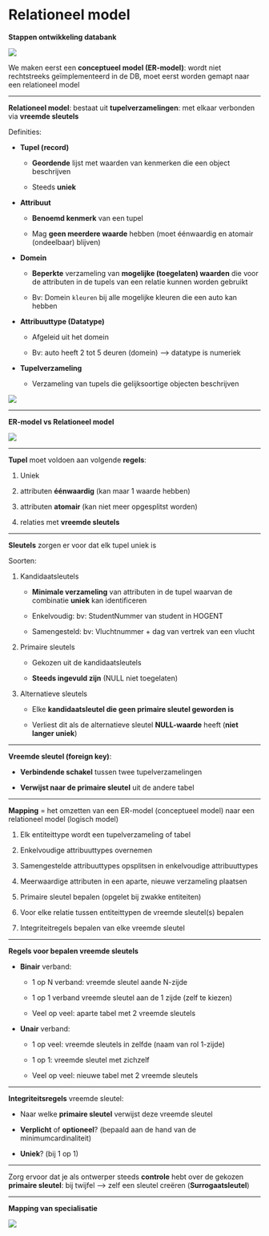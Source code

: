 # Relationeel model

**Stappen ontwikkeling databank**

![](C:\Users\Loeka\AppData\Roaming\marktext\images\2021-11-03-18-02-12-image.png)

We maken eerst een **conceptueel model (ER-model)**: wordt niet rechtstreeks geïmplementeerd in de DB, moet eerst worden gemapt naar een relationeel model

---

**Relationeel model**: bestaat uit **tupelverzamelingen**: met elkaar verbonden via **vreemde sleutels**

Definities:

- **Tupel (record)**
  
  - **Geordende** lijst met waarden van kenmerken die een object beschrijven
  
  - Steeds **uniek**

- **Attribuut**
  
  - **Benoemd kenmerk** van een tupel
  
  - Mag **geen meerdere waarde** hebben (moet éénwaardig en atomair (ondeelbaar) blijven)

- **Domein**
  
  - **Beperkte** verzameling van **mogelijke (toegelaten) waarden** die voor de attributen in de tupels van een relatie kunnen worden gebruikt
  
  - Bv: Domein `kleuren` bij alle mogelijke kleuren die een auto kan hebben

- **Attribuuttype (Datatype)**
  
  - Afgeleid uit het domein
  
  - Bv: auto heeft 2 tot 5 deuren (domein) --> datatype is numeriek

- **Tupelverzameling**
  
  - Verzameling van tupels die gelijksoortige objecten beschrijven

![](C:\Users\Loeka\AppData\Roaming\marktext\images\2021-11-03-18-10-50-image.png)

---

**ER-model vs Relationeel model**

![](C:\Users\Loeka\AppData\Roaming\marktext\images\2021-11-03-18-11-44-image.png)

---

**Tupel** moet voldoen aan volgende **regels**:

1. Uniek

2. attributen **éénwaardig** (kan maar 1 waarde hebben)

3. attributen **atomair** (kan niet meer opgesplitst worden)

4. relaties met **vreemde sleutels**

---

**Sleutels** zorgen er voor dat elk tupel uniek is

Soorten:

1. Kandidaatsleutels
   
   - **Minimale verzameling** van attributen in de tupel waarvan de combinatie **uniek** kan identificeren
   
   - Enkelvoudig: bv: StudentNummer van student in HOGENT
   
   - Samengesteld: bv: Vluchtnummer + dag van vertrek van een vlucht

2. Primaire sleutels
   
   - Gekozen uit de kandidaatsleutels
   
   - **Steeds ingevuld zijn** (NULL niet toegelaten)

3. Alternatieve sleutels
   
   - Elke **kandidaatsleutel die geen primaire sleutel geworden is**
   
   - Verliest dit als de alternatieve sleutel **NULL-waarde** heeft (**niet langer uniek**)

---

**Vreemde sleutel (foreign key)**:

- **Verbindende schakel** tussen twee tupelverzamelingen

- **Verwijst naar de primaire sleutel** uit de andere tabel

---

**Mapping** = het omzetten van een ER-model (conceptueel model) naar een relationeel model (logisch model)

1. Elk entiteittype wordt een tupelverzameling of tabel

2. Enkelvoudige attribuuttypes overnemen

3. Samengestelde attribuuttypes opsplitsen in enkelvoudige attribuuttypes

4. Meerwaardige attributen in een aparte, nieuwe verzameling plaatsen

5. Primaire sleutel bepalen (opgelet bij zwakke entiteiten)

6. Voor elke relatie tussen entiteittypen de vreemde sleutel(s) bepalen

7. Integriteitregels bepalen van elke vreemde sleutel

---

**Regels voor bepalen vreemde sleutels**

- **Binair** verband:
  
  - 1 op N verband: vreemde sleutel aande N-zijde
  
  - 1 op 1 verband vreemde sleutel aan de 1 zijde (zelf te kiezen)
  
  - Veel op veel: aparte tabel met 2 vreemde sleutels

- **Unair** verband:
  
  - 1 op veel: vreemde sleutels in zelfde (naam van rol 1-zijde)
  
  - 1 op 1: vreemde sleutel met zichzelf
  
  - Veel op veel: nieuwe tabel met 2 vreemde sleutels

---

**Integriteitsregels** vreemde sleutel:

- Naar welke **primaire sleutel** verwijst deze vreemde sleutel

- **Verplicht** of **optioneel**? (bepaald aan de hand van de minimumcardinaliteit)

- **Uniek**? (bij 1 op 1)

---

Zorg ervoor dat je als ontwerper steeds **controle** hebt over de gekozen **primaire sleutel**: bij twijfel --> zelf een sleutel creëren (**Surrogaatsleutel**)

---

**Mapping van specialisatie**

![](C:\Users\Loeka\AppData\Roaming\marktext\images\2021-11-03-18-34-49-image.png)


